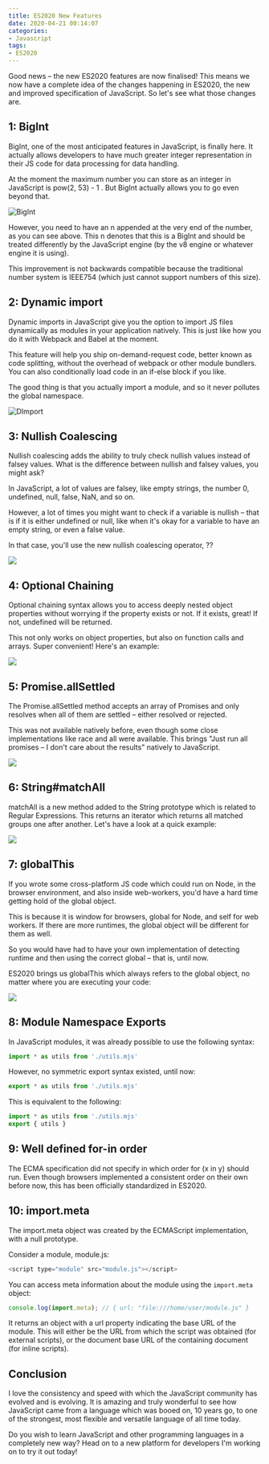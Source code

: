 ```yaml
---
title: ES2020 New Features
date: 2020-04-21 00:14:07
categories:
- Javascript
tags: 
- ES2020
---
```


Good news – the new ES2020 features are now finalised! This means we now have a complete idea of the changes happening in ES2020, the new and improved specification of JavaScript. So let's see what those changes are.

## 1: BigInt

BigInt, one of the most anticipated features in JavaScript, is finally here. It actually allows developers to have much greater integer representation in their JS code for data processing for data handling.

At the moment the maximum number you can store as an integer in JavaScript is pow(2, 53) - 1 . But BigInt actually allows you to go even beyond that.  

![BigInt](https://www.freecodecamp.org/news/content/images/2020/04/Screenshot-2020-04-03-at-8.21.47-PM.png)

However, you need to have an n appended at the very end of the number, as you can see above. This n denotes that this is a BigInt and should be treated differently by the JavaScript engine (by the v8 engine or whatever engine it is using).

This improvement is not backwards compatible because the traditional number system is IEEE754 (which just cannot support numbers of this size).

## 2: Dynamic import

Dynamic imports in JavaScript give you the option to import JS files dynamically as modules in your application natively. This is just like how you do it with Webpack and Babel at the moment.

This feature will help you ship on-demand-request code, better known as code splitting, without the overhead of webpack or other module bundlers. You can also conditionally load code in an if-else block if you like.

The good thing is that you actually import a module, and so it never pollutes the global namespace.

![DImport](https://www.freecodecamp.org/news/content/images/2020/04/Screenshot-2020-04-03-at-8.26.27-PM.png)

## 3: Nullish Coalescing

Nullish coalescing adds the ability to truly check nullish values instead of falsey values. What is the difference between nullish and falsey values, you might ask?

In JavaScript, a lot of values are falsey, like empty strings, the number 0, undefined, null, false, NaN, and so on.

However, a lot of times you might want to check if a variable is nullish – that is if it is either undefined or null, like when it's okay for a variable to have an empty string, or even a false value.

In that case, you'll use the new nullish coalescing operator, ??

![](https://www.freecodecamp.org/news/content/images/2020/04/Screenshot-2020-04-03-at-8.47.03-PM.png)

## 4: Optional Chaining

Optional chaining syntax allows you to access deeply nested object properties without worrying if the property exists or not. If it exists, great! If not, undefined will be returned.

This not only works on object properties, but also on function calls and arrays. Super convenient! Here's an example:

![](https://www.freecodecamp.org/news/content/images/2020/04/Screenshot-2020-04-03-at-8.51.58-PM.png)

## 5: Promise.allSettled

The Promise.allSettled method accepts an array of Promises and only resolves when all of them are settled – either resolved or rejected.

This was not available natively before, even though some close implementations like race and all were available. This brings "Just run all promises – I don't care about the results" natively to JavaScript.

![](https://www.freecodecamp.org/news/content/images/2020/04/Screenshot-2020-04-03-at-8.54.58-PM.png)

## 6: String#matchAll

matchAll is a new method added to the String prototype which is related to Regular Expressions. This returns an iterator which returns all matched groups one after another. Let's have a look at a quick example:

![](https://www.freecodecamp.org/news/content/images/2020/04/Screenshot-2020-04-03-at-8.59.14-PM.png)

## 7: globalThis

If you wrote some cross-platform JS code which could run on Node, in the browser environment, and also inside web-workers, you'd have a hard time getting hold of the global object.

This is because it is window for browsers, global for Node, and self for web workers. If there are more runtimes, the global object will be different for them as well.

So you would have had to have your own implementation of detecting runtime and then using the correct global – that is, until now.

ES2020 brings us globalThis which always refers to the global object, no matter where you are executing your code:

![](https://www.freecodecamp.org/news/content/images/2020/04/Screenshot-2020-04-03-at-9.02.27-PM.png)

## 8: Module Namespace Exports

In JavaScript modules, it was already possible to use the following syntax:

```JavaScript
import * as utils from './utils.mjs'
```

However, no symmetric export syntax existed, until now:

```JavaScript
export * as utils from './utils.mjs'
```

This is equivalent to the following:
```JavaScript
import * as utils from './utils.mjs'
export { utils }
```

## 9: Well defined for-in order

The ECMA specification did not specify in which order for (x in y)  should run. Even though browsers implemented a consistent order on their own before now, this has been officially standardized in ES2020.

## 10: import.meta

The import.meta object was created by the ECMAScript implementation, with a null prototype.

Consider a module, module.js:
```JavaScript
<script type="module" src="module.js"></script>
```

You can access meta information about the module using the `import.meta` object:
```JavaScript
console.log(import.meta); // { url: "file:///home/user/module.js" }
```

It returns an object with a url property indicating the base URL of the module. This will either be the URL from which the script was obtained (for external scripts), or the document base URL of the containing document (for inline scripts).

## Conclusion

I love the consistency and speed with which the JavaScript community has evolved and is evolving. It is amazing and truly wonderful to see how JavaScript came from a language which was booed on, 10 years go, to one of the strongest, most flexible and versatile language of all time today.

Do you wish to learn JavaScript and other programming languages in a completely new way? Head on to a new platform for developers I'm working on to try it out today!